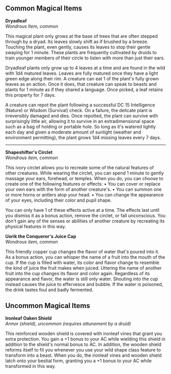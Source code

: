 ## Common Magical Items

**Dryadleaf**  
*Wondrous Item, common*  

This magical plant only grows at the base of trees that are often stepped through by a dryad. Its leaves slowly shift as if brushed by a breeze. Touching the plant, even gently, causes its leaves to stop their gentle swaying for 1 minute. These plants are frequently cultivated by druids to train younger members of their circle to listen with more than just their ears.

Dryadleaf plants only grow up to 4 leaves at a time and are found in the wild with 1d4 matured leaves. Leaves are fully matured once they have a light green edge along their rim. A creature can eat 1 of the plant's fully grown leaves as an action. Once it does, that creature can speak to beasts and plants for 1 minute as if they shared a language. Once picked, a leaf retains this property for 7 days.

A creature can repot the plant following a successful DC 15 Intelligence (Nature) or Wisdom (Survival) check. On a failure, the delicate plant is irreversibly damaged and dies. Once repotted, the plant can survive with surprisingly little air, allowing it to survive in an extradimensional space such as a bag of holding or portable hole. So long as it's watered lightly each day and given a moderate amount of sunlight (weather and environment permitting), the plant grows 1d4 missing leaves every 7 days.

---

**Shapeshifter's Circlet**  
*Wondrous item, common*  

This ivory circlet allows you to recreate some of the natural features of other creatures.  While wearing the circlet, you can spend 1 minute to gently massage your ears, forehead, or temples.  When you do, you can choose to create one of the following features or effects:
• You can cover or replace your own ears with the form of another creature's.
• You can summon one or more horns or antlers atop your head.
• You can change the appearance of your eyes, including their color and pupil shape.

You can only have 1 of these effects active at a time.  The effects last until you dismiss it as a bonus action, remove the circlet, or fall unconscious.  You don't gain any of the senses or abilities of another creature by recreating its physical features in this way.

**Uorik the Conqueror's Juice Cap**  
*Wondrous item, common*  

This friendly copper cup changes the flavor of water that's poured into it. As a bonus action, you can whisper the name of a fruit into the mouth of the cup. If the cup is filled with water, its color and flavor change to resemble the kind of juice the fruit makes when juiced. Uttering the name of another fruit into the cup changes its flavor and color again. Regardless of its appearance and flavor, the water is still only water. Shouting into the cup instead causes the juice to effervesce and bubble. If the water is poisoned, the drink tastes foul and badly fermented.

## Uncommon Magical Items

**Ironleaf Oaken Shield**  
*Armor (shield), uncommon (requires attunement by a druid)*  

This reinforced wooden shield is covered with ironleaf vines that grant you extra protection.  You gain a +1 bonus to your AC while wielding this shield in addition to the shield's normal bonus to AC.  In addition, the wooden shield reforms itself to fit you whenever you use your wild shape class feature to transform into a beast.  When you do, the ironleaf vines and wooden shield latch onto your bestial form, granting you a +1 bonus to your AC while transformed in this way.